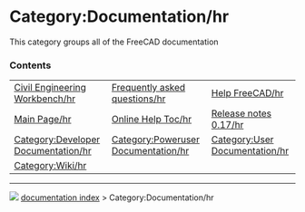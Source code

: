 # Category:Documentation/hr
This category groups all of the FreeCAD documentation

### Contents

|     |     |     |
| --- | --- | --- |
| [Civil Engineering Workbench/hr](Civil_Engineering_Workbench/hr.md) | [Frequently asked questions/hr](Frequently_asked_questions/hr.md) | [Help FreeCAD/hr](Help_FreeCAD/hr.md) |
| [Main Page/hr](Main_Page/hr.md) | [Online Help Toc/hr](Online_Help_Toc/hr.md) | [Release notes 0.17/hr](Release_notes_0.17/hr.md) |
| [Category:Developer Documentation/hr](Category_Developer_Documentation/hr.md) | [Category:Poweruser Documentation/hr](Category_Poweruser_Documentation/hr.md) | [Category:User Documentation/hr](Category_User_Documentation/hr.md) |
| [Category:Wiki/hr](Category_Wiki/hr.md) |



---
![](images/Button_right.svg) [documentation index](../README.md) > Category:Documentation/hr
